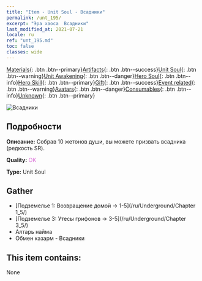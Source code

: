 ```yaml
---
title: "Item - Unit Soul - Всадники"
permalink: /unt_195/
excerpt: "Эра хаоса  Всадники"
last_modified_at: 2021-07-21
locale: ru
ref: "unt_195.md"
toc: false
classes: wide
---
```

 [Materials](/ItemsRU/){: .btn .btn--primary}[Artifacts](/ItemsRU/Artifacts/){: .btn .btn--success}[Unit Soul](/ItemsRU/UnitSoul/){: .btn .btn--warning}[Unit Awakening](/ItemsRU/UnitAwakening/){: .btn .btn--danger}[Hero Soul](/ItemsRU/HeroSoul/){: .btn .btn--info}[Hero Skill](/ItemsRU/HeroSkill/){: .btn .btn--primary}[Gift](/ItemsRU/Gift/){: .btn .btn--success}[Event related](/ItemsRU/Events/){: .btn .btn--warning}[Avatars](/ItemsRU/Avatars/){: .btn .btn--danger}[Consumables](/ItemsRU/Consumables/){: .btn .btn--info}[Unknown](/ItemsRU/Unknown/){: .btn .btn--primary}

 ![Всадники](/images/u/ti_qishi.jpg)

## Подробности
 **Описание:** Собрав 10 жетонов души, вы можете призвать всадника (редкость SR).

 **Quality:** <span style="color: #DA70D6">OK</span>

 **Type:** Unit Soul

## Gather

*    [Подземелье 1: Возвращение домой -> 1-5](/ru/Underground/Chapter 1_5/) 
*    [Подземелье 3: Утесы грифонов -> 3-5](/ru/Underground/Chapter 3_5/) 
*    Алтарь найма 
*    Обмен казарм - Всадники 

## This item contains:

  None


